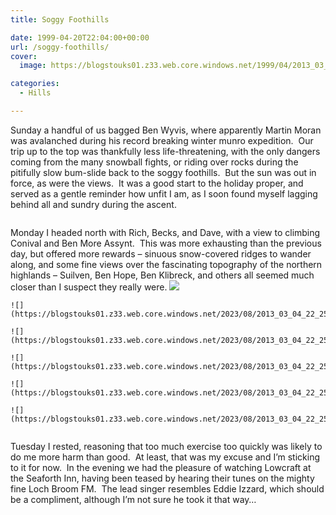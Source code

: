 ```yaml
---
title: Soggy Foothills

date: 1999-04-20T22:04:00+00:00
url: /soggy-foothills/
cover: 
  image: https://blogstouks01.z33.web.core.windows.net/1999/04/2013_03_04_22_25_25-1.jpg

categories:
  - Hills

---
```

Sunday a handful of us bagged Ben Wyvis, where apparently Martin Moran was avalanched during his record breaking winter munro expedition.  Our trip up to the top was thankfully less life-threatening, with the only dangers coming from the many snowball fights, or riding over rocks during the pitifully slow bum-slide back to the soggy foothills.  But the sun was out in force, as were the views.  It was a good start to the holiday proper, and served as a gentle reminder how unfit I am, as I soon found myself lagging behind all and sundry during the ascent.<figure class="kg-card kg-image-card">

<img decoding="async" src="https://blogstouks01.z33.web.core.windows.net/2023/08/2013_03_04_22_25_25.jpg" class="kg-image" alt loading="lazy" /> </figure> 

Monday I headed north with Rich, Becks, and Dave, with a view to climbing Conival and Ben More Assynt.  This was more exhausting than the previous day, but offered more rewards – sinuous snow-covered ridges to wander along, and some fine views over the fascinating topography of the northern highlands – Suilven, Ben Hope, Ben Klibreck, and others all seemed much closer than I suspect they really were.
    ![](https://blogstouks01.z33.web.core.windows.net/2023/08/2013_03_04_22_25_39.jpg)
    
    ![](https://blogstouks01.z33.web.core.windows.net/2023/08/2013_03_04_22_25_27.jpg)
    
    ![](https://blogstouks01.z33.web.core.windows.net/2023/08/2013_03_04_22_25_30.jpg)

    ![](https://blogstouks01.z33.web.core.windows.net/2023/08/2013_03_04_22_25_32.jpg)
    
    ![](https://blogstouks01.z33.web.core.windows.net/2023/08/2013_03_04_22_25_35.jpg)
    
    ![](https://blogstouks01.z33.web.core.windows.net/2023/08/2013_03_04_22_25_37.jpg)
<figure class="kg-card kg-image-card">

<img decoding="async" src="https://blogstouks01.z33.web.core.windows.net/2023/08/2013_03_04_22_25_41.jpg" class="kg-image" alt loading="lazy" /> </figure> 

Tuesday I rested, reasoning that too much exercise too quickly was likely to do me more harm than good.  At least, that was my excuse and I’m sticking to it for now.  In the evening we had the pleasure of watching Lowcraft at the Seaforth Inn, having been teased by hearing their tunes on the mighty fine Loch Broom FM.  The lead singer resembles Eddie Izzard, which should be a compliment, although I’m not sure he took it that way&#8230;